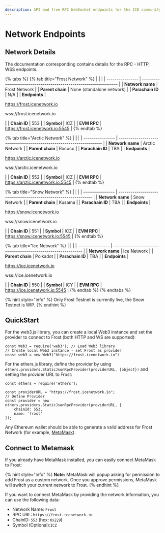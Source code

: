 ```yaml
---
description: API and free RPC WebSocket endpoints for the ICE community
---
```


# Network Endpoints

## Network Details

The documentation corresponding contains details for the RPC - HTTP, WSS endpoints.&#x20;

{% tabs %}
{% tab title="Frost Network" %}
|                  |                                                                    |
| ---------------- | ------------------------------------------------------------------ |
| **Network name** | Frost Network                                                      |
| **Parent chain** | None (standalone network)                                          |
| **Parachain ID** | N/A                                                                |
| **Endpoints**    | <p>https://frost.icenetwork.io</p><p>wss://frost.icenetwork.io</p> |
| **Chain ID**     | 553                                                                |
| **Symbol**       | ICZ                                                                |
| **EVM RPC**      | https://frost.icenetwork.io:5545                                   |
{% endtab %}

{% tab title="Arctic Network" %}
|                  |                                                                       |
| ---------------- | --------------------------------------------------------------------- |
| **Network name** | Arctic Network                                                        |
| **Parent chain** | Rococo                                                                |
| **Parachain ID** | TBA                                                                   |
| **Endpoints**    | <p>https://arctic.icenetwork.io</p><p>wss://arctic.icenetwork.io </p> |
| **Chain ID**     | 552                                                                   |
| **Symbol**       | ICZ                                                                   |
| **EVM RPC**      | https://arctic.icenetwork.io:5545                                     |
{% endtab %}

{% tab title="Snow Network" %}
|                  |                                                                  |
| ---------------- | ---------------------------------------------------------------- |
| **Network name** | Snow Network                                                     |
| **Parent chain** | Kusama                                                           |
| **Parachain ID** | TBA                                                              |
| **Endpoints**    | <p>https://snow.icenetwork.io</p><p>wss://snow.icenetwork.io</p> |
| **Chain ID**     | 551                                                              |
| **Symbol**       | ICZ                                                              |
| **EVM RPC**      | https://snow.icenetwork.io:5545                                  |
{% endtab %}

{% tab title="Ice Network" %}
|                  |                                                                |
| ---------------- | -------------------------------------------------------------- |
| **Network name** | Ice Network                                                    |
| **Parent chain** | Polkadot                                                       |
| **Parachain ID** | TBA                                                            |
| **Endpoints**    | <p>https://ice.icenetwork.io</p><p>wss://ice.icenetwork.io</p> |
| **Chain ID**     | 550                                                            |
| **Symbol**       | ICY                                                            |
| **EVM RPC**      | https://ice.icenetwork.io:5545                                 |
{% endtab %}
{% endtabs %}

{% hint style="info" %}
Only Frost Testnet is currently live, the Snow Testnet is WIP.
{% endhint %}

## QuickStart

For the web3.js library, you can create a local Web3 instance and set the provider to connect to Frost (both HTTP and WS are supported):

```
const Web3 = require('web3'); // Load Web3 library
// Create local Web3 instance - set Frost as provider
const web3 = new Web3("https://frost.icenetwork.io")
```

For the ethers.js library, define the provider by using `ethers.providers.StaticJsonRpcProvider(providerURL, {object})` and setting the provider URL to Frost:

```
const ethers = require('ethers');

const providerURL = "https://frost.icenetwork.io";
// Define Provider
const provider = new ethers.providers.StaticJsonRpcProvider(providerURL, {
    chainId: 553,
    name: 'frost'
});
```

Any Ethereum wallet should be able to generate a valid address for Frost Network (for example, [MetaMask](https://metamask.io)).

## Connect to Metamask

If you already have MetaMask installed, you can easily connect MetaMask to Frost:

{% hint style="info" %}
**Note:** MetaMask will popup asking for permission to add Frost as a custom network. Once you approve permissions, MetaMask will switch your current network to Frost.
{% endhint %}

If you want to connect MetaMask by providing the network information, you can use the following data:

* Network Name: `Frost`
* RPC URL: `https://frost.icenetwork.io`
* ChainID: `553` (hex: `0x229`)
* Symbol (Optional):`ICZ`
